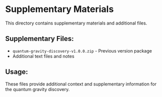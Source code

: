 # Supplementary Materials

This directory contains supplementary materials and additional files.

## Supplementary Files:

- `quantum-gravity-discovery-v1.0.0.zip` - Previous version package
- Additional text files and notes

## Usage:

These files provide additional context and supplementary information for the quantum gravity discovery.
